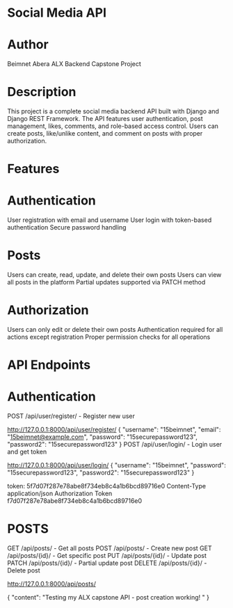 # Social Media API

# Author
Beimnet Abera
ALX Backend Capstone Project


# Description
This project is a complete social media backend API built with Django and Django REST Framework. The API features user authentication, post management, likes, comments, and role-based access control. Users can create posts, like/unlike content, and comment on posts with proper authorization.


# Features

# Authentication

User registration with email and username
User login with token-based authentication
Secure password handling



# Posts

Users can create, read, update, and delete their own posts
Users can view all posts in the platform
Partial updates supported via PATCH method


# Authorization
Users can only edit or delete their own posts
Authentication required for all actions except registration
Proper permission checks for all operations


# API Endpoints

# Authentication
POST /api/user/register/ - Register new user


http://127.0.0.1:8000/api/user/register/
{
  "username": "15beimnet",
  "email": "15beimnet@example.com",
  "password": "15securepassword123",
  "password2": "15securepassword123"
}
POST /api/user/login/ - Login user and get token

 http://127.0.0.1:8000/api/user/login/
{
  "username": "15beimnet",
  "password": "15securepassword123",
  "password2": "15securepassword123"
}

token: 5f7d07f287e78abe8f734eb8c4a1b6bcd89716e0
Content-Type     application/json
Authorization    Token f7d07f287e78abe8f734eb8c4a1b6bcd89716e0


# POSTS
GET /api/posts/ - Get all posts
POST /api/posts/ - Create new post
GET /api/posts/{id}/ - Get specific post
PUT /api/posts/{id}/ - Update post
PATCH /api/posts/{id}/ - Partial update post
DELETE /api/posts/{id}/ - Delete post

 http://127.0.0.1:8000/api/posts/

{
"content": "Testing my ALX capstone API - post creation working! "
}



